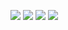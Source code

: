 <img src="https://img.shields.io/badge/-JAVASCRIPT-yellow"/> <img src="https://img.shields.io/badge/-nodeJS-brightgreen"/> <img src="https://img.shields.io/badge/-Fastify-lightgrey"/>
<img src="https://img.shields.io/badge/-MySQL-blue"/>



